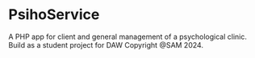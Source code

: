 # PsihoService
A PHP app for client and general management of a psychological clinic.
Build as a student project for DAW
Copyright @SAM 2024.
